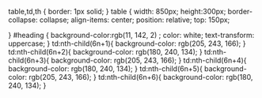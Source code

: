 table,td,th {
    border: 1px solid;
  }
  table {
    width: 850px;
    height:300px;
    border-collapse: collapse;
    align-items: center;
    position: relative;
    top: 150px;
    

  }
  #heading {
    background-color:rgb(11, 142, 2) ;
    color: white;
    text-transform: uppercase;
  }
  td:nth-child(6n+1){
    background-color: rgb(205, 243, 166);
  }
  td:nth-child(6n+2){
    background-color: rgb(180, 240, 134);
  }
  td:nth-child(6n+3){
    background-color: rgb(205, 243, 166);
  }
  td:nth-child(6n+4){
    background-color: rgb(180, 240, 134);
  }
   td:nth-child(6n+5){
    background-color: rgb(205, 243, 166);
  }
  td:nth-child(6n+6){
    background-color: rgb(180, 240, 134);
  }
  
 

  
 
 
